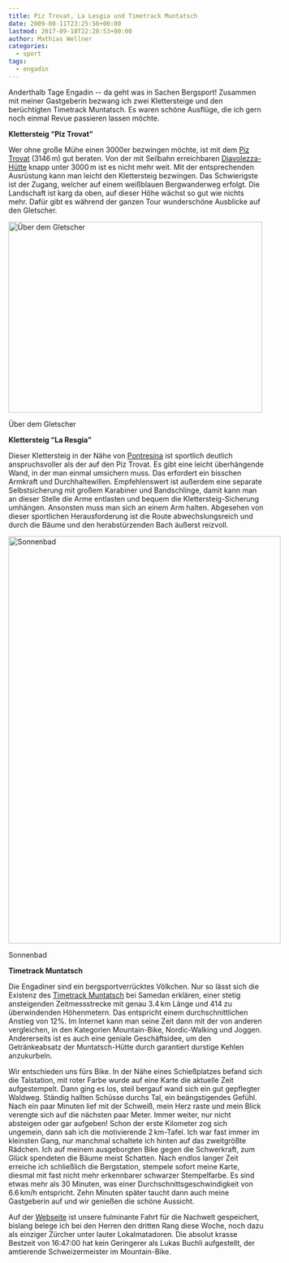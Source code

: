 ```yaml
---
title: Piz Trovat, La Lesgia und Timetrack Muntatsch
date: 2009-08-11T23:25:56+00:00
lastmod: 2017-09-18T22:28:53+00:00
author: Mathias Wellner
categories:
  - sport
tags:
  - engadin
---
```

Anderthalb Tage Engadin -- da geht was in Sachen Bergsport! Zusammen mit meiner Gastgeberin bezwang ich zwei Klettersteige und den berüchtigten Timetrack Muntatsch. Es waren schöne Ausflüge, die ich gern noch einmal Revue passieren lassen möchte.

**Klettersteig &#8220;Piz Trovat&#8221;**

Wer ohne große Mühe einen 3000er bezwingen möchte, ist mit dem [Piz Trovat](http://www.hikr.org/tour/post8147.html) (3146&thinsp;m) gut beraten. Von der mit Seilbahn erreichbaren [Diavolezza-Hütte](http://www.diavolezza.ch/) knapp unter 3000&thinsp;m ist es nicht mehr weit. Mit der entsprechenden Ausrüstung kann man leicht den Klettersteig bezwingen. Das Schwierigste ist der Zugang, welcher auf einem weißblauen Bergwanderweg erfolgt. Die Landschaft ist karg da oben, auf dieser Höhe wächst so gut wie nichts mehr. Dafür gibt es während der ganzen Tour wunderschöne Ausblicke auf den Gletscher.

<div style="width: 510px" class="wp-caption aligncenter">
  <a href="http://www.flickr.com/photos/mwellner/3818992704/"><img alt="Über dem Gletscher" src="http://farm4.static.flickr.com/3483/3818992704_b69ca10689.jpg" title="Über dem Gletscher" width="500" height="375" /></a>
  
  <p class="wp-caption-text">
    Über dem Gletscher<br />
  </p>
</div>

**Klettersteig &#8220;La Resgia&#8221;**

Dieser Klettersteig in der Nähe von [Pontresina](http://www.pontresina.ch/) ist sportlich deutlich anspruchsvoller als der auf den Piz Trovat. Es gibt eine leicht überhängende Wand, in der man einmal umsichern muss. Das erfordert ein bisschen Armkraft und Durchhaltewillen. Empfehlenswert ist außerdem eine separate Selbstsicherung mit großem Karabiner und Bandschlinge, damit kann man an dieser Stelle die Arme entlasten und bequem die Klettersteig-Sicherung umhängen. Ansonsten muss man sich an einem Arm halten. Abgesehen von dieser sportlichen Herausforderung ist die Route abwechslungsreich und durch die Bäume und den herabstürzenden Bach äußerst reizvoll.

<div style="width: 546px" class="wp-caption aligncenter">
  <a href="http://www.flickr.com/photos/mwellner/3818183381/"><img alt="Sonnenbad" src="http://farm3.static.flickr.com/2609/3818183381_78faababd0_o.jpg" title="Sonnenbad" width="536" height="800" /></a>
  
  <p class="wp-caption-text">
    Sonnenbad<br />
  </p>
</div>

**Timetrack Muntatsch**

Die Engadiner sind ein bergsportverrücktes Völkchen. Nur so lässt sich die Existenz des [Timetrack Muntatsch](http://www.timetrack.ch/) bei Samedan erklären, einer stetig ansteigenden Zeitmessstrecke mit genau 3.4&thinsp;km Länge und 414 zu überwindenden Höhenmetern. Das entspricht einem durchschnittlichen Anstieg von 12%. Im Internet kann man seine Zeit dann mit der von anderen vergleichen, in den Kategorien Mountain-Bike, Nordic-Walking und Joggen. Andererseits ist es auch eine geniale Geschäftsidee, um den Getränkeabsatz der Muntatsch-Hütte durch garantiert durstige Kehlen anzukurbeln.

Wir entschieden uns fürs Bike. In der Nähe eines Schießplatzes befand sich die Talstation, mit roter Farbe wurde auf eine Karte die aktuelle Zeit aufgestempelt. Dann ging es los, steil bergauf wand sich ein gut gepflegter Waldweg. Ständig hallten Schüsse durchs Tal, ein beängstigendes Gefühl. Nach ein paar Minuten lief mit der Schweiß, mein Herz raste und mein Blick verengte sich auf die nächsten paar Meter. Immer weiter, nur nicht absteigen oder gar aufgeben! Schon der erste Kilometer zog sich ungemein, dann sah ich die motivierende 2&thinsp;km-Tafel. Ich war fast immer im kleinsten Gang, nur manchmal schaltete ich hinten auf das zweitgrößte Rädchen. Ich auf meinem ausgeborgten Bike gegen die Schwerkraft, zum Glück spendeten die Bäume meist Schatten. Nach endlos langer Zeit erreiche ich schließlich die Bergstation, stempele sofort meine Karte, diesmal mit fast nicht mehr erkennbarer schwarzer Stempelfarbe. Es sind etwas mehr als 30 Minuten, was einer Durchschnittsgeschwindigkeit von 6.6&thinsp;km/h entspricht. Zehn Minuten später taucht dann auch meine Gastgeberin auf und wir genießen die schöne Aussicht.

Auf der [Webseite](http://www.timetrack.ch/) ist unsere fulminante Fahrt für die Nachwelt gespeichert, bislang belege ich bei den Herren den dritten Rang diese Woche, noch dazu als einziger Zürcher unter lauter Lokalmatadoren. Die absolut krasse Bestzeit von 16:47:00 hat kein Geringerer als Lukas Buchli aufgestellt, der amtierende Schweizermeister im Mountain-Bike.